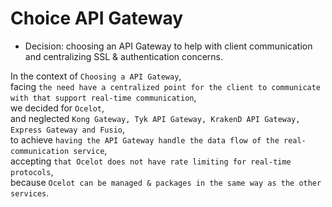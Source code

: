 # Choice API Gateway

* Decision: choosing an API Gateway to help with client communication and centralizing SSL & authentication concerns.

In the context of `Choosing a API Gateway`, <br>
facing `the need have a centralized point for the client to communicate with that support real-time communication`, <br>
we decided for `Ocelot`, <br>
and neglected `Kong Gateway, Tyk API Gateway, KrakenD API Gateway, Express Gateway and Fusio`, <br>
to achieve `having the API Gateway handle the data flow of the real-communication service`, <br>
accepting `that Ocelot does not have rate limiting for real-time protocols`, <br>
because `Ocelot can be managed & packages in the same way as the other services`. <br>